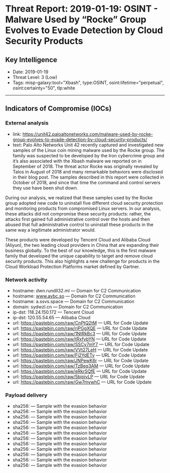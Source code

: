 # Threat Report: 2019-01-19: OSINT - Malware Used by “Rocke” Group Evolves to Evade Detection by Cloud Security Products


## Key Intelligence
* Date: 2019-01-19
* Threat Level: 3 (Low)
* Tags: misp-galaxy:tool="Xbash", type:OSINT, osint:lifetime="perpetual", osint:certainty="50", tlp:white

---

## Indicators of Compromise (IOCs)
### External analysis
* link: https://unit42.paloaltonetworks.com/malware-used-by-rocke-group-evolves-to-evade-detection-by-cloud-security-products/
* text: Palo Alto Networks Unit 42 recently captured and investigated new samples of the Linux coin mining malware used by the Rocke group. The family was suspected to be developed by the Iron cybercrime group and it’s also associated with the Xbash malware we reported on in September of 2018. The threat actor Rocke was originally revealed by Talos in August of 2018 and many remarkable behaviors were disclosed in their blog post. The samples described in this report were collected in October of 2018, and since that time the command and control servers they use have been shut down.

During our analysis, we realized that these samples used by the Rocke group adopted new code to uninstall five different cloud security protection and monitoring products from compromised Linux servers. In our analysis, these attacks did not compromise these security products: rather, the attacks first gained full administrative control over the hosts and then abused that full administrative control to uninstall these products in the same way a legitimate administrator would.

These products were developed by Tencent Cloud and Alibaba Cloud (Aliyun), the two leading cloud providers in China that are expanding their business globally. To the best of our knowledge, this is the first malware family that developed the unique capability to target and remove cloud security products. This also highlights a new challenge for products in the Cloud Workload Protection Platforms market defined by Gartner.

### Network activity
* hostname: dwn.rundll32.ml — Domain for C2 Communication
* hostname: www.aybc.so — Domain for C2 Communication
* hostname: a.ssvs.space — Domain for C2 Communication
* domain: sydwzl.cn — Domain for C2 Communication
* ip-dst: 118.24.150.172 — Tencent Cloud
* ip-dst: 120.55.54.65 — Alibaba Cloud
* url: https://pastebin.com/raw/CnPtQ2tM — URL for Code Update
* url: https://pastebin.com/raw/rjPGgXQE — URL for Code Update
* url: https://pastebin.com/raw/1NtRkBc3 — URL for Code Update
* url: https://pastebin.com/raw/tRxfvbYN — URL for Code Update
* url: https://pastebin.com/raw/SSCy7mY7 — URL for Code Update
* url: https://pastebin.com/raw/VVt27LeH — URL for Code Update
* url: https://pastebin.com/raw/Fj2YdETv — URL for Code Update
* url: https://pastebin.com/raw/JNPewK6r — URL for Code Update
* url: https://pastebin.com/raw/TzBeq3AM — URL for Code Update
* url: https://pastebin.com/raw/eRkrSQfE — URL for Code Update
* url: https://pastebin.com/raw/5bjpjvLP — URL for Code Update
* url: https://pastebin.com/raw/Gw7mywhC — URL for Code Update

### Payload delivery
* sha256: <sha256> — Sample with the evasion behavior
* sha256: <sha256> — Sample with the evasion behavior
* sha256: <sha256> — Sample with the evasion behavior
* sha256: <sha256> — Sample with the evasion behavior
* sha256: <sha256> — Sample with the evasion behavior
* sha256: <sha256> — Sample with the evasion behavior
* sha256: <sha256> — Sample with the evasion behavior
* sha256: <sha256> — Sample with the evasion behavior
* sha256: <sha256> — Sample with the evasion behavior
* sha256: <sha256> — Sample with the evasion behavior
* sha256: <sha256> — Sample with the evasion behavior
* sha256: <sha256> — Sample with the evasion behavior
